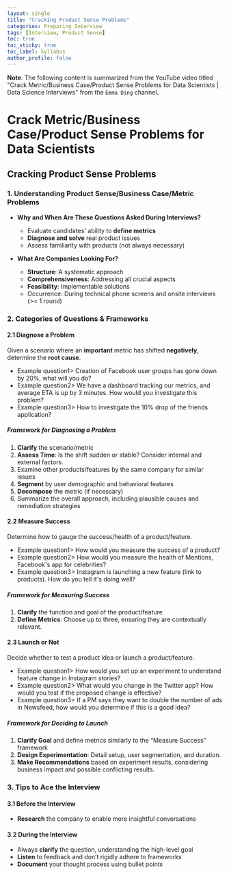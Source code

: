 ```yaml
---
layout: single
title: "Cracking Product Sense Problems"
categories: Preparing Interview
tags: [Interview, Product Sense]
toc: true
toc_sticky: true
toc_label: Syllabus
author_profile: false
---
```


**Note**: The following content is summarized from the YouTube video titled "Crack Metric/Business Case/Product Sense Problems for Data Scientists | Data Science Interviews" from the `Emma Ding` channel.

# Crack Metric/Business Case/Product Sense Problems for Data Scientists

## Cracking Product Sense Problems

### 1. Understanding Product Sense/Business Case/Metric Problems

- **Why and When Are These Questions Asked During Interviews?**

  - Evaluate candidates' ability to **define metrics**
  - **Diagnose and solve** real product issues
  - Assess familiarity with products (not always necessary)

- **What Are Companies Looking For?**
  - **Structure**: A systematic approach
  - **Comprehensiveness**: Addressing all crucial aspects
  - **Feasibility**: Implementable solutions
  - Occurrence: During technical phone screens and onsite interviews (>= 1 round)

### 2. Categories of Questions & Frameworks

#### 2.1 Diagnose a Problem

Given a scenario where an **important** metric has shifted **negatively**, determine the **root cause**.

- Example question1> Creation of Facebook user groups has gone down by 20%, what will you do?
- Example question2> We have a dashboard tracking our metrics, and average ETA is up by 3 minutes. How would you investigate this problem?
- Example question3> How to investigate the 10% drop of the friends application?

##### Framework for Diagnosing a Problem

1. **Clarify** the scenario/metric
2. **Assess Time**: Is the shift sudden or stable? Consider internal and external factors.
3. Examine other products/features by the same company for similar issues
4. **Segment** by user demographic and behavioral features
5. **Decompose** the metric (if necessary)
6. Summarize the overall approach, including plausible causes and remediation strategies

#### 2.2 Measure Success

Determine how to gauge the success/health of a product/feature.

- Example question1> How would you measure the success of a product?
- Example question2> How would you measure the health of Mentions, Facebook's app for celebrities?
- Example question3> Instagram is launching a new feature (link to products). How do you tell it's doing well?

##### Framework for Measuring Success

1. **Clarify** the function and goal of the product/feature
2. **Define Metrics**: Choose up to three, ensuring they are contextually relevant.

#### 2.3 Launch or Not

Decide whether to test a product idea or launch a product/feature.

- Example question1> How would you set up an experiment to understand feature change in Instagram stories?
- Example question2> What would you change in the Twitter app? How would you test if the proposed change is effective?
- Example question3> If a PM says they want to double the number of ads in Newsfeed, how would you determine if this is a good idea?

##### Framework for Deciding to Launch

1. **Clarify Goal** and define metrics similarly to the “Measure Success” framework
2. **Design Experimentation**: Detail setup, user segmentation, and duration.
3. **Make Recommendations** based on experiment results, considering business impact and possible conflicting results.

### 3. Tips to Ace the Interview

#### 3.1 Before the Interview

- **Research** the company to enable more insightful conversations

#### 3.2 During the Interview

- Always **clarify** the question, understanding the high-level goal
- **Listen** to feedback and don’t rigidly adhere to frameworks
- **Document** your thought process using bullet points
